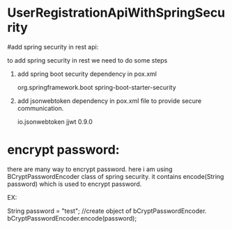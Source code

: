 # UserRegistrationApiWithSpringSecurity

#add spring security in rest api:

to add spring security in rest we need to do some steps

1. add spring boot security dependency in pox.xml 

    <dependency>
			<groupId>org.springframework.boot</groupId>
			<artifactId>spring-boot-starter-security</artifactId>
		</dependency>
      
2. add jsonwebtoken dependency in pox.xml file to provide secure communication.

    <dependency>
			<groupId>io.jsonwebtoken</groupId>
			<artifactId>jjwt</artifactId>
			<version>0.9.0</version>
		</dependency>

# encrypt password:
there are many way to encrypt password. here i am using BCryptPasswordEncoder class of spring security. it contains encode(String password) which is used to encrypt password. 

EX:

String password = "test";
//create object of bCryptPasswordEncoder.
bCryptPasswordEncoder.encode(password);
